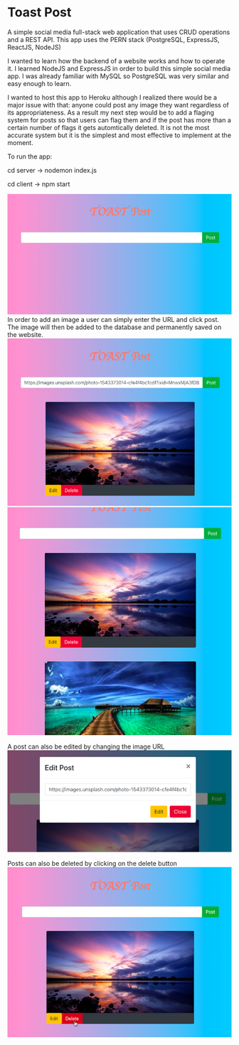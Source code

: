 # Toast Post
A simple social media full-stack web application that uses CRUD operations and a REST API.
This app uses the PERN stack (PostgreSQL, ExpressJS, ReactJS, NodeJS)

I wanted to learn how the backend of a website works and how to operate it. I learned 
NodeJS and ExpressJS in order to build this simple social media app. I was already 
familiar with MySQL so PostgreSQL was very similar and easy enough to learn.

I wanted to host this app to Heroku although I realized there would be a major 
issue with that: anyone could post any image they want regardless of its appropriateness.
As a result my next step would be to add a flaging system for posts so that users can 
flag them and if the post has more than a certain number of flags it gets automtically 
deleted. It is not the most accurate system but it is the simplest and most effective to
implement at the moment.

To run the app:

cd server -> nodemon index.js

cd client -> npm start

![alt text](/client/images/one.png)
In order to add an image a user can simply enter the URL and click post.
The image will then be added to the database and permanently saved on the website.
![alt text](/client/images/two.png)
![alt text](/client/images/three.png)

A post can also be edited by changing the image URL
![alt text](/client/images/four.png)

Posts can also be deleted by clicking on the delete button
![alt text](/client/images/five.png)


